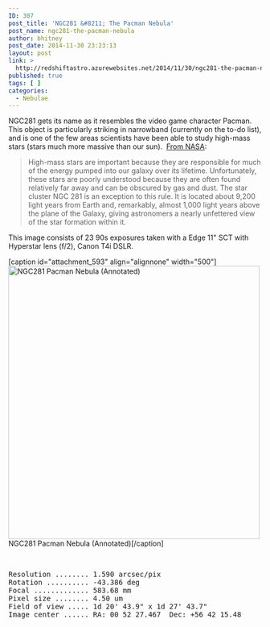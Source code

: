 ```yaml
---
ID: 307
post_title: 'NGC281 &#8211; The Pacman Nebula'
post_name: ngc281-the-pacman-nebula
author: bhitney
post_date: 2014-11-30 23:23:13
layout: post
link: >
  http://redshiftastro.azurewebsites.net/2014/11/30/ngc281-the-pacman-nebula/
published: true
tags: [ ]
categories:
  - Nebulae
---
```

NGC281 gets its name as it resembles the video game character Pacman.  This object is particularly striking in narrowband (currently on the to-do list), and is one of the few areas scientists have been able to study high-mass stars (stars much more massive than our sun).  <a href="https://www.nasa.gov/multimedia/imagegallery/image_feature_2071.html" target="_blank" rel="noopener">From NASA</a>:
<blockquote>High-mass stars are important because they are responsible for much of the energy pumped into our galaxy over its lifetime. Unfortunately, these stars are poorly understood because they are often found relatively far away and can be obscured by gas and dust. The star cluster NGC 281 is an exception to this rule. It is located about 9,200 light years from Earth and, remarkably, almost 1,000 light years above the plane of the Galaxy, giving astronomers a nearly unfettered view of the star formation within it.</blockquote>
This image consists of 23 90s exposures taken with a Edge 11" SCT with Hyperstar lens (f/2), Canon T4i DSLR.

[caption id="attachment_593" align="alignnone" width="500"]<a href="http://redshiftastro.azurewebsites.net/wp-content/uploads/2015/11/NGC281-Pacman-Nebula-1600-Annotated.jpg"><img class="size-medium wp-image-593" src="http://redshiftastro.azurewebsites.net/wp-content/uploads/2015/11/NGC281-Pacman-Nebula-1600-Annotated-500x543.jpg" alt="NGC281 Pacman Nebula (Annotated)" width="500" height="543" /></a> NGC281 Pacman Nebula (Annotated)[/caption]

&nbsp;
<pre>Resolution ........ 1.590 arcsec/pix
Rotation .......... -43.386 deg
Focal ............. 583.68 mm
Pixel size ........ 4.50 um
Field of view ..... 1d 20' 43.9" x 1d 27' 43.7"
Image center ...... RA: 00 52 27.467  Dec: +56 42 15.48
</pre>